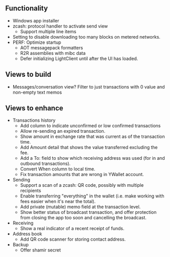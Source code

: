 ﻿## Functionality

- Windows app installer
- zcash: protocol handler to activate send view
  - Support multiple line items
- Setting to disable downloading too many blocks on metered networks.
- PERF: Optimize startup
  - AOT messagepack formatters
  - R2R assemblies with mibc data
  - Defer initializing LightClient until after the UI has loaded.

## Views to build

- Messages/conversation view?
  Filter to just transactions with 0 value and non-empty text memos

## Views to enhance

- Transactions history
  - Add column to indicate unconfirmed or low confirmed transactions
  - Allow re-sending an expired transaction.
  - Show amount in exchange rate that was current as of the transaction time.
  - Add Amount detail that shows the value transferred excluding the fee.
  - Add a To: field to show which receiving address was used (for in and outbound transactions).
  - Convert When column to local time.
  - Fix transaction amounts that are wrong in YWallet account.
- Sending
  - Support a scan of a zcash: QR code, possibly with multiple recipients
  - Enable transferring "everything" in the wallet (i.e. make working with fees easier when it's near the total).
  - Add private (mutable) memo field at the transaction level.  - Show better status of broadcast transaction, and offer protection from closing the app too soon and cancelling the broadcast.
- Receiving
  - Show a real indicator of a recent receipt of funds.
- Address book
  - Add QR code scanner for storing contact address.
- Backup
  - Offer shamir secret
